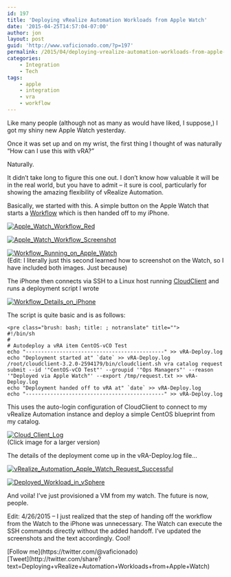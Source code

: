 ```yaml
---
id: 197
title: 'Deploying vRealize Automation Workloads from Apple Watch'
date: '2015-04-25T14:57:04-07:00'
author: jon
layout: post
guid: 'http://www.vaficionado.com/?p=197'
permalink: /2015/04/deploying-vrealize-automation-workloads-from-apple-watch/
categories:
    - Integration
    - Tech
tags:
    - apple
    - integration
    - vra
    - workflow
---
```


Like many people (although not as many as would have liked, I suppose,) I got my shiny new Apple Watch yesterday.

Once it was set up and on my wrist, the first thing I thought of was naturally “How can I use this with vRA?”

Naturally.

It didn’t take long to figure this one out. I don’t know how valuable it will be in the real world, but you have to admit – it sure is cool, particularly for showing the amazing flexibility of vRealize Automation.

Basically, we started with this. A simple button on the Apple Watch that starts a [Workflow](https://itunes.apple.com/us/app/workflow-powerful-automation/id915249334?mt=8) which is then handed off to my iPhone.

[![Apple_Watch_Workflow_Red](https://www.vaficionado.com/wp-content/uploads/2015/04/Apple_Watch_Workflow_Red-1024x768.jpg)](https://www.vaficionado.com/wp-content/uploads/2015/04/Apple_Watch_Workflow_Red.jpg)

[![Apple_Watch_Workflow_Screenshot](https://www.vaficionado.com/wp-content/uploads/2015/04/Apple_Watch_Workflow_Screenshot.png)](https://www.vaficionado.com/wp-content/uploads/2015/04/Apple_Watch_Workflow_Screenshot.png)

[![Workflow_Running_on_Apple_Watch](https://www.vaficionado.com/wp-content/uploads/2015/04/Workflow_Running_on_Apple_Watch.png)](https://www.vaficionado.com/wp-content/uploads/2015/04/Workflow_Running_on_Apple_Watch.png)  
(Edit: I literally just this second learned how to screenshot on the Watch, so I have included both images. Just because)

The iPhone then connects via SSH to a Linux host running [CloudClient](https://developercenter.vmware.com/tool/cloudclient/3.2.0) and runs a deployment script I wrote

[![Workflow_Details_on_iPhone](https://www.vaficionado.com/wp-content/uploads/2015/04/Workflow_Details_on_iPhone-576x1024.png)](https://www.vaficionado.com/wp-content/uploads/2015/04/Workflow_Details_on_iPhone.png)

The script is quite basic and is as follows:

```
<pre class="brush: bash; title: ; notranslate" title="">
#!/bin/sh
#
# Autodeploy a vRA item CentOS-vCO Test
echo "---------------------------------------------" >> vRA-Deploy.log
echo "Deployment started at" `date` >> vRA-Deploy.log
/root/cloudclient-3.2.0-2594179/bin/cloudclient.sh vra catalog request submit --id '"CentOS-vCO Test"' --groupid '"Ops Managers"' --reason '"Deployed via Apple Watch"' --export /tmp/request.txt >> vRA-Deploy.log
echo "Deployment handed off to vRA at" `date` >> vRA-Deploy.log
echo "---------------------------------------------" >> vRA-Deploy.log
```

This uses the auto-login configuration of CloudClient to connect to my vRealize Automation instance and deploy a simple CentOS blueprint from my catalog.

[![Cloud_Client_Log](https://www.vaficionado.com/wp-content/uploads/2015/04/Cloud_Client_Log.png)](https://www.vaficionado.com/wp-content/uploads/2015/04/Cloud_Client_Log.png)  
(Click image for a larger version)

The details of the deployment come up in the vRA-Deploy.log file…

[![vRealize_Automation_Apple_Watch_Request_Successful](https://www.vaficionado.com/wp-content/uploads/2015/04/vRealize_Automation_Apple_Watch_Request_Successful.png)](https://www.vaficionado.com/wp-content/uploads/2015/04/vRealize_Automation_Apple_Watch_Request_Successful.png)

[![Deployed_Workload_in_vSphere](https://www.vaficionado.com/wp-content/uploads/2015/04/Deployed_Workload_in_vSphere.png)](https://www.vaficionado.com/wp-content/uploads/2015/04/Deployed_Workload_in_vSphere.png)

And voila! I’ve just provisioned a VM from my watch. The future is now, people.

Edit: 4/26/2015 – I just realized that the step of handing off the workflow from the Watch to the iPhone was unnecessary. The Watch can execute the SSH commands directly without the added handoff. I’ve updated the screenshots and the text accordingly. Cool!

<div class="twttr_buttons"><div class="twttr_followme"> [Follow me](https://twitter.com/@vaficionado) </div></div><div class="twttr_buttons"><div class="twttr_twitter"> [Tweet](http://twitter.com/share?text=Deploying+vRealize+Automation+Workloads+from+Apple+Watch)</div></div>